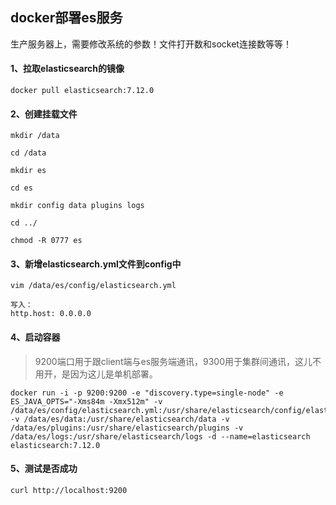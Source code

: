 ## docker部署es服务



生产服务器上，需要修改系统的参数！文件打开数和socket连接数等等！



#### 1、拉取elasticsearch的镜像

```shell
docker pull elasticsearch:7.12.0
```



#### 2、创建挂载文件

```shell
mkdir /data

cd /data

mkdir es

cd es

mkdir config data plugins logs

cd ../

chmod -R 0777 es
```



#### 3、新增elasticsearch.yml文件到config中

```shell
vim /data/es/config/elasticsearch.yml

写入：
http.host: 0.0.0.0
```



#### 4、启动容器

> 9200端口用于跟client端与es服务端通讯，9300用于集群间通讯，这儿不用开，是因为这儿是单机部署。

```shell
docker run -i -p 9200:9200 -e "discovery.type=single-node" -e ES_JAVA_OPTS="-Xms84m -Xmx512m" -v /data/es/config/elasticsearch.yml:/usr/share/elasticsearch/config/elasticsearch.yml -v /data/es/data:/usr/share/elasticsearch/data -v /data/es/plugins:/usr/share/elasticsearch/plugins -v /data/es/logs:/usr/share/elasticsearch/logs -d --name=elasticsearch elasticsearch:7.12.0
```



#### 5、测试是否成功

```shell
curl http://localhost:9200
```

